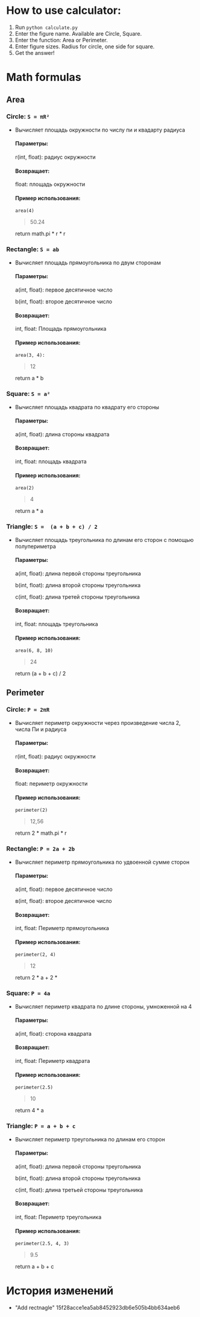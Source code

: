 
# How to use calculator:
1. Run `python calculate.py`
2. Enter the figure name. Available are Circle, Square.
3. Enter the function: Area or Perimeter.
4. Enter figure sizes. Radius for circle, one side for square.
5. Get the answer!

# Math formulas
## Area
### Circle: `S = πR²`
  - Вычисляет площадь окружности по числу пи и квадарту радиуса
  
	#### Параметры:

	r(int, float): радиус окружности

	#### Возвращает: 

	float: площадь окружности

	#### Пример использования:

	`area(4)`

	>50.24

    return math.pi * r * r
### Rectangle: `S = ab`
  - Вычисляет площадь прямоугольника по двум сторонам

	#### Параметры:

	a(int, float): первое десятичное число

	b(int, float): второе десятичное число

	#### Возвращает:

	int, float: Площадь прямоугольника

	#### Пример использования:

	`area(3, 4):`

	> 12
	
	return a * b
### Square: `S = a²`
  - Вычисляет площадь квадрата по квадрату его стороны
	
	#### Параметры:

	a(int, float): длина стороны квадрата

	#### Возвращает:

	int, float: площадь квадрата

	#### Пример использования:

	`area(2)`

	> 4
	
    return a * a
### Triangle: `S =  (a + b + c) / 2`
  - Вычисляет площадь треугольника по длинам его сторон с помощью полупериметра
	
	#### Параметры:

	a(int, float): длина первой стороны треугольника

	b(int, float): длина второй стороны треугольника

	c(int, float): длина третей стороны треугольника


	#### Возвращает:

	int, float: площадь треугольника
	
	#### Пример использования:

	`area(6, 8, 10)`

	>24
	
    return (a + b + c) / 2


## Perimeter
### Circle: `P = 2πR`
  - Вычисляет периметр окружности через произведение числа 2, числа Пи и радиуса
	
	#### Параметры:

	r(int, float): радиус окружности
	
	#### Возвращает:

	float: периметр окружности

	#### Пример использования:

	`perimeter(2)`

	>12,56
	
    return 2 * math.pi * r

### Rectangle: `P = 2a + 2b`
  - Вычисляет периметр прямоугольника по удвоенной сумме сторон
	
	#### Параметры:

	a(int, float): первое десятичное число

	в(int, float): второе десятичное число
	
	#### Возвращает:

	int, float: Периметр прямоугольника

	#### Пример использования:

    `perimeter(2, 4)`

	>12
	
    return 2 * a + 2 * 
### Square: `P = 4a`
  - Вычисляет периметр квадрата по длине стороны, умноженной на 4
	
	#### Параметры:

	a(int, float): сторона квадрата

	#### Возвращает:

	int, float: Периметр квадрата

	#### Пример использования:

	`perimeter(2.5)`

	>10
	
    return 4 * a
### Triangle: `P = a + b + c`
  - Вычисляет периметр треугольника по длинам его сторон
	
	#### Параметры:

	a(int, float): длина первой стороны треугольника

	b(int, float): длина второй стороны треугольника

	c(int, float): длина третьей стороны треугольника

	#### Возвращает:
	int, float: Периметр треугольника

	#### Пример использования:

	`perimeter(2.5, 4, 3)`

	> 9.5
	
	return a + b + c

# История изменений 
- "Add rectnagle" 15f28acce1ea5ab8452923db6e505b4bb634aeb6



